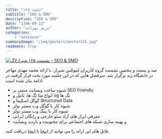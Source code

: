 ```yaml
---
title: "جلسه ۱۲۵"
subtitle: "SEO & SMO"
description: "SEO & SMO"
date: "1396-09-13"
author: "مریم بهزادی"
categories:
    - "sessions"
summaryImage: "/img/posters/poster125.jpg"
readmore: true
---
```

[![نشست ۱۲۵ شیرازلاگ - SEO & SMO ](../../img/posters/poster125.jpg)](../../img/poster125.jpg)

صد و بیست و پنجمین نشست گروه کاربران لینوکس شیراز، با ارائه محمد مهدی مهاجر در دانشگاه زند برگزار شد. 
سرفصل هایی که در این جلسه مورد بحث قرار گرفتند در ادامه بیان شده است.

* شیوه ساخت وبسایت مبتنی بر SEO Friendly
* انواع متا تگ ها، تایتل و og تگ ها 
* گوگل اسکیما و Structured Data
* شیوه کار با گوگل وب مستر تولز
* شیوه کار با بینگ وب مستر تولز
* معرفی ابزار های آزاد سئو خارجی و رایگان ایرانی
* و بهينه سازي شبکه های اجتماعی برای محبوبیت و بازدید وبسایت

فایل های این ارائه را می توانید از [اینجا](https://gitlab.com/shirazlug/resources/tree/master/presentations/session_125)
یا [اینجا](https://www.slideshare.net/ShirazLUG/smo-seo-83491537)
دریافت کنید.
